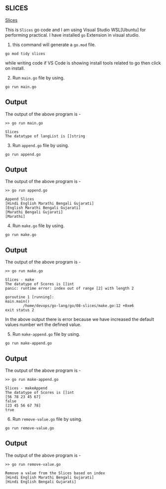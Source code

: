 ## SLICES

[Slices](https://go.dev/tour/moretypes/7)

This is `Slices` go code and I am using Visual Studio WSL[Ubuntu] for performing practical. I have installed `go` Extension in visual studio.

1. this command will generate a `go.mod` file.

```
go mod tidy slices
```

while writing code if VS Code is showing install tools related to go then click on install.

2. Run `main.go` file by using.

```
go run main.go
```

## Output
The output of the above program is - 

```
>> go run main.go  

Slices
The datatype of langList is []string
```

3. Run `append.go` file by using.

```
go run append.go
```

## Output
The output of the above program is - 

```
>> go run append.go 

Append Slices
[Hindi English Marathi Bengali Gujarati]
[English Marathi Bengali Gujarati]
[Marathi Bengali Gujarati]
[Marathi]
```

4. Run `make.go` file by using.

```
go run make.go
```

## Output
The output of the above program is - 

```
>> go run make.go

Slices - make
The datatype of Scores is []int
panic: runtime error: index out of range [2] with length 2

goroutine 1 [running]:
main.main()
        /home/devops/go-lang/go/08-slices/make.go:12 +0xe6
exit status 2
```

In the above output there is error because we have increased the default values number wrt the defined value.

5. Run `make-append.go` file by using.

```
go run make-append.go
```

## Output
The output of the above program is - 

```
>> go run make-append.go

Slices - makeAppend
The datatype of Scores is []int
[56 78 23 45 67]
false
[23 45 56 67 78]
true
```

6. Run `remove-value.go` file by using.

```
go run remove-value.go
```

## Output
The output of the above program is - 

```
>> go run remove-value.go

Remove a value from the Slices based on index
[Hindi English Marathi Bengali Gujarati]
[Hindi English Bengali Gujarati]
```